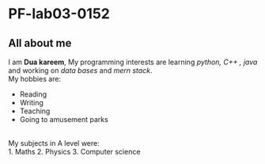 # PF-lab03-0152
## All about me
I am **Dua kareem**, My programming interests are learning _python, C++ , java_ and working on _data bases_ and _mern stack_. 
<br/>
My hobbies are:
<br/>
- Reading
- Writing
- Teaching
- Going to amusement parks
<br/>
My subjects in A level were:
<br/>
1. Maths
2. Physics
3. Computer science
 
